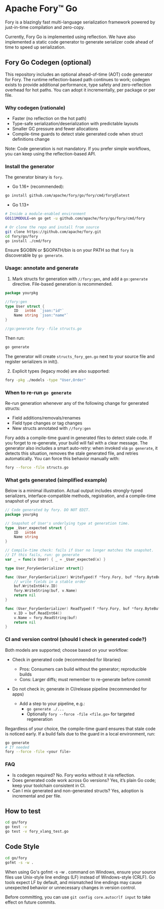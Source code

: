 # Apache Fory™ Go

Fory is a blazingly fast multi-language serialization framework powered by just-in-time compilation and zero-copy.

Currently, Fory Go is implemented using reflection. We have also implemented a static code generator to generate serializer code ahead of time to speed up serialization.

## Fory Go Codegen (optional)

This repository includes an optional ahead-of-time (AOT) code generator for Fory. The runtime reflection-based path continues to work; codegen exists to provide additional performance, type safety and zero-reflection overhead for hot paths. You can adopt it incrementally, per package or per file.

### Why codegen (rationale)

- Faster (no reflection on the hot path)
- Type-safe serialization/deserialization with predictable layouts
- Smaller GC pressure and fewer allocations
- Compile-time guards to detect stale generated code when struct definitions change

Note: Code generation is not mandatory. If you prefer simple workflows, you can keep using the reflection-based API.

### Install the generator

The generator binary is `fory`.

- Go 1.16+ (recommended):

```bash
go install github.com/apache/fory/go/fory/cmd/fory@latest
```

- Go 1.13+

```bash
# Inside a module-enabled environment
GO111MODULE=on go get -u github.com/apache/fory/go/fory/cmd/fory

# Or clone the repo and install from source
git clone https://github.com/apache/fory.git
cd fory/go/fory
go install ./cmd/fory
```

Ensure $GOBIN or $GOPATH/bin is on your PATH so that `fory` is discoverable by `go generate`.

### Usage: annotate and generate

1. Mark structs for generation with `//fory:gen`, and add a `go:generate` directive. File-based generation is recommended.

```go
package yourpkg

//fory:gen
type User struct {
    ID   int64  `json:"id"`
    Name string `json:"name"`
}

//go:generate fory -file structs.go
```

Then run:

```bash
go generate
```

The generator will create `structs_fory_gen.go` next to your source file and register serializers in init().

2. Explicit types (legacy mode) are also supported:

```bash
fory -pkg ./models -type "User,Order"
```

### When to re-run `go generate`

Re-run generation whenever any of the following change for generated structs:

- Field additions/removals/renames
- Field type changes or tag changes
- New structs annotated with `//fory:gen`

Fory adds a compile-time guard in generated files to detect stale code. If you forget to re-generate, your build will fail with a clear message. The generator also includes a smart auto-retry: when invoked via `go generate`, it detects this situation, removes the stale generated file, and retries automatically. You can force this behavior manually with:

```bash
fory --force -file structs.go
```

### What gets generated (simplified example)

Below is a minimal illustration. Actual output includes strongly-typed serializers, interface-compatible methods, registration, and a compile-time snapshot of your struct.

```go
// Code generated by fory. DO NOT EDIT.
package yourpkg

// Snapshot of User's underlying type at generation time.
type _User_expected struct {
    ID   int64
    Name string
}

// Compile-time check: fails if User no longer matches the snapshot.
// If this fails, run: go generate
var _ = func(x User) { _ = _User_expected(x) }

type User_ForyGenSerializer struct{}

func (User_ForyGenSerializer) WriteTyped(f *fory.Fory, buf *fory.ByteBuffer, v *User) error {
    // write fields in a stable order
    buf.WriteInt64(v.ID)
    fory.WriteString(buf, v.Name)
    return nil
}

func (User_ForyGenSerializer) ReadTyped(f *fory.Fory, buf *fory.ByteBuffer, v *User) error {
    v.ID = buf.ReadInt64()
    v.Name = fory.ReadString(buf)
    return nil
}
```

### CI and version control (should I check in generated code?)

Both models are supported; choose based on your workflow:

- Check in generated code (recommended for libraries)
  - Pros: Consumers can build without the generator; reproducible builds
  - Cons: Larger diffs; must remember to re-generate before commit

- Do not check in; generate in CI/release pipeline (recommended for apps)
  - Add a step to your pipeline, e.g.:
    - `go generate ./...`
    - Optionally `fory --force -file <file.go>` for targeted regeneration

Regardless of your choice, the compile-time guard ensures that stale code is noticed early. If a build fails due to the guard in a local environment, run:

```bash
go generate
# If needed
fory --force -file <your file>
```

### FAQ

- Is codegen required? No. Fory works without it via reflection.
- Does generated code work across Go versions? Yes, it’s plain Go code; keep your toolchain consistent in CI.
- Can I mix generated and non-generated structs? Yes, adoption is incremental and per file.

## How to test

```bash
cd go/fory
go test -v
go test -v fory_xlang_test.go
```

## Code Style

```bash
cd go/fory
gofmt -s -w .
```

When using Go's gofmt -s -w . command on Windows, ensure your source files use Unix-style line endings (LF) instead of Windows-style (CRLF). Go tools expect LF by default, and mismatched line endings may cause unexpected behavior or unnecessary changes in version control.

Before committing, you can use `git config core.autocrlf input` to take effect on future commits.

